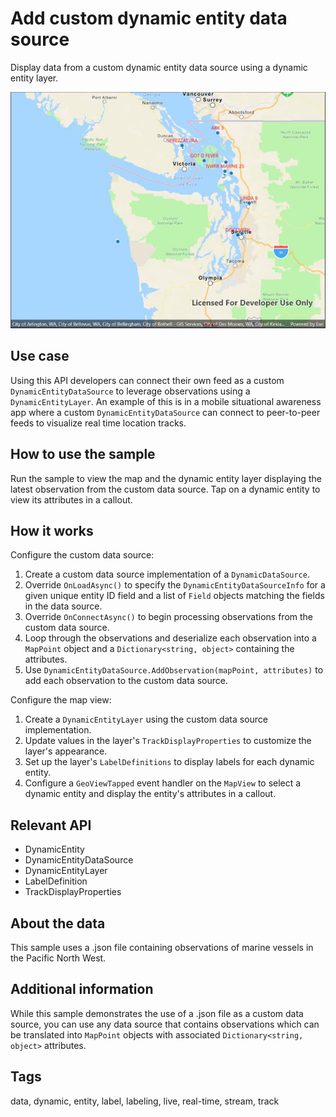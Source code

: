 # Add custom dynamic entity data source

Display data from a custom dynamic entity data source using a dynamic entity layer.

![Image of add custom dynamic entity data source](addcustomdynamicentitydatasource.jpg)

## Use case

Using this API developers can connect their own feed as a custom `DynamicEntityDataSource` to leverage observations using a `DynamicEntityLayer`. An example of this is in a mobile situational awareness app where a custom `DynamicEntityDataSource` can connect to peer-to-peer feeds to visualize real time location tracks.

## How to use the sample

Run the sample to view the map and the dynamic entity layer displaying the latest observation from the custom data source. Tap on a dynamic entity to view its attributes in a callout.

## How it works

Configure the custom data source:

1. Create a custom data source implementation of a `DynamicDataSource`.
2. Override `OnLoadAsync()` to specify the `DynamicEntityDataSourceInfo` for a given unique entity ID field and a list of `Field` objects matching the fields in the data source.
3. Override `OnConnectAsync()` to begin processing observations from the custom data source.
4. Loop through the observations and deserialize each observation into a `MapPoint` object and a `Dictionary<string, object>` containing the attributes.
5. Use `DynamicEntityDataSource.AddObservation(mapPoint, attributes)` to add each observation to the custom data source.

Configure the map view:

1. Create a `DynamicEntityLayer` using the custom data source implementation.
2. Update values in the layer's `TrackDisplayProperties` to customize the layer's appearance.
3. Set up the layer's `LabelDefinitions` to display labels for each dynamic entity.
4. Configure a `GeoViewTapped` event handler on the `MapView` to select a dynamic entity and display the entity's attributes in a callout.

## Relevant API

* DynamicEntity
* DynamicEntityDataSource
* DynamicEntityLayer
* LabelDefinition
* TrackDisplayProperties

## About the data

This sample uses a .json file containing observations of marine vessels in the Pacific North West.

## Additional information

While this sample demonstrates the use of a .json file as a custom data source, you can use any data source that contains observations which can be translated into `MapPoint` objects with associated `Dictionary<string, object>` attributes.

## Tags

data, dynamic, entity, label, labeling, live, real-time, stream, track
